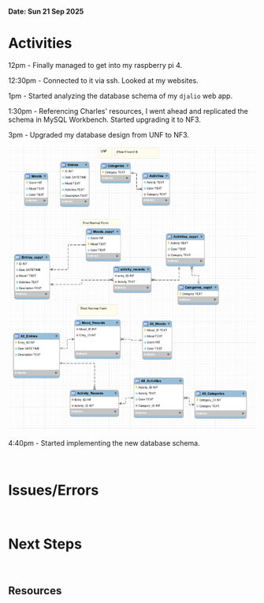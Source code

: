 **Date: Sun 21 Sep 2025**<br>

# Activities

12pm - Finally managed to get into my raspberry pi 4. 

12:30pm - Connected to it via ssh. Looked at my websites.

1pm - Started analyzing the database schema of my `djalio` web app.

1:30pm - Referencing Charles' resources, I went ahead and replicated the schema in MySQL Workbench. Started upgrading it to NF3.

3pm - Upgraded my database design from UNF to NF3.

![Screenshot from 2025-09-21 15-14-37.png](../assets/29430245180b197ac1b12d7bb0701c496aaaf22b.png)

4:40pm - Started implementing the new database schema.

<br>

# Issues/Errors

<br>

# Next Steps

<br>

## Resources

<br>
